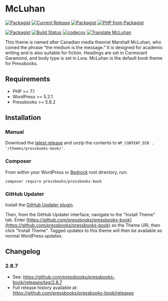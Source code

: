 # McLuhan

[![Packagist](https://img.shields.io/packagist/l/pressbooks/pressbooks-book.svg)](https://packagist.org/packages/pressbooks/pressbooks-book)
[![Current Release](https://img.shields.io/github/release/pressbooks/pressbooks-book.svg)](https://github.com/pressbooks/pressbooks/releases/latest/)
[![Packagist](https://img.shields.io/packagist/v/pressbooks/pressbooks-book.svg)](https://packagist.org/packages/pressbooks/pressbooks-book)
[![PHP from Packagist](https://img.shields.io/packagist/php-v/pressbooks/pressbooks-book.svg)](https://packagist.org/packages/pressbooks/pressbooks-book)

[![Packagist](https://img.shields.io/packagist/dt/pressbooks/pressbooks-book.svg)](https://packagist.org/packages/pressbooks/pressbooks-book)
[![Build Status](https://travis-ci.org/pressbooks/pressbooks-book.svg?branch=dev)](https://travis-ci.org/pressbooks/pressbooks-book)
[![codecov](https://codecov.io/gh/pressbooks/pressbooks-book/branch/dev/graph/badge.svg)](https://codecov.io/gh/pressbooks/pressbooks-book/branch/dev)
[![Translate McLuhan](https://img.shields.io/badge/dynamic/json.svg?label=translated&url=https%3A%2F%2Ftenpercent.now.sh%2F%3Forganization%3Dpressbooks%26project%3Dpressbooks-book&query=%24.status&colorB=e05d44&suffix=%25)](https://www.transifex.com/pressbooks/pressbooks-book/translate/)


This theme is named after Canadian media theorist Marshall McLuhan, who coined the phrase “the medium is the message.” It is designed for academic writing and is also suitable for fiction. Headings are set in Cormorant Garamond, and body type is set in Lora. McLuhan is the default book theme for Pressbooks.

## Requirements

* PHP >= 7.1
* WordPress >= 5.2.1
* Pressbooks >= 5.8.2

## Installation

### Manual

Download the [latest release](https://github.com/pressbooks/pressbooks-book/releases/latest/) and unzip the contents to `WP_CONTENT_DIR . '/themes/pressbooks-book/'`.

### Composer

From within your WordPress or [Bedrock](https://roots.io/bedrock/) root directory, run:

```
composer require pressbooks/pressbooks-book
```

### GitHub Updater

Install the [GitHub Updater plugin](https://github.com/afragen/github-updater).

Then, from the GitHub Updater interface, navigate to the "Install Theme" tab. Enter [https://github.com/pressbooks/pressbooks-book](https://github.com/pressbooks/pressbooks-book) as the Theme URI, then click "Install Theme". Tagged updates to this theme will then be available as normal WordPress updates.

## Changelog

### 2.8.7

* See: https://github.com/pressbooks/pressbooks-book/releases/tag/2.8.7
* Full release history available at: https://github.com/pressbooks/pressbooks-book/releases
